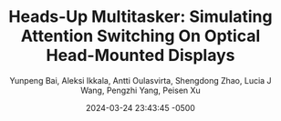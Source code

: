 ---
layout: blog
title: "Heads-Up Multitasker: Simulating Attention Switching On Optical Head-Mounted Displays"
image: "/assets/blog/Heads-Up-Multitasker.png"
description: 
keywords: 
date:  2024-03-24 23:43:45 -0500
published: true
author: Yunpeng Bai, Aleksi Ikkala, Antti Oulasvirta, Shengdong Zhao, Lucia J Wang, Pengzhi Yang, Peisen Xu
category:
pdf-link: /assets/blog/PANDALens.pdf
page-link:
video-link:
---